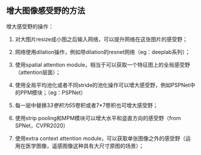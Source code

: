 ## 增大图像感受野的方法

增大感受野的操作：

1. 对大图片resize成小图之后输入网络，可以提升网络在这张图片的感受野；

2. 网络使用dilation操作，例如带dilation的resnet网络（eg：deeplab系列）；

3. 使用spatial attention module，相当于可以获取一个特征图上的全局感受野（attention层面）；

4. 使用全局平均池化或者不同stride的池化操作可以增大感受野，例如PSPNet中的PPM模块；（eg：PSPNet）

5. 每一层中替换3*3卷积为5*5卷积或者7*7卷积也可增大感受野；

5. 使用strip pooling和MPM模块可以增大水平和竖直方向的感受野（from SPNet，CVPR2020）

6. 使用extra context attention module，可以获取单张图像之外的感受野（运用在医学图像，遥感图像这种具有大尺寸原图的场景）；